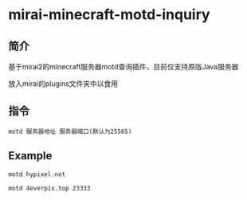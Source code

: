 # mirai-minecraft-motd-inquiry

## 简介
基于mirai2的minecraft服务器motd查询插件，目前仅支持原版Java服务器

放入mirai的plugins文件夹中以食用
## 指令
`motd 服务器地址 服务器端口(默认为25565)`

## Example
`motd hypixel.net`

`motd 4everpix.top 23333`
